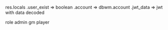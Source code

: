 res.locals
        .user_exist => boolean
        .account => dbwm.account
        .jwt_data => jwt with data decoded

role
    admin
    gm
    player
